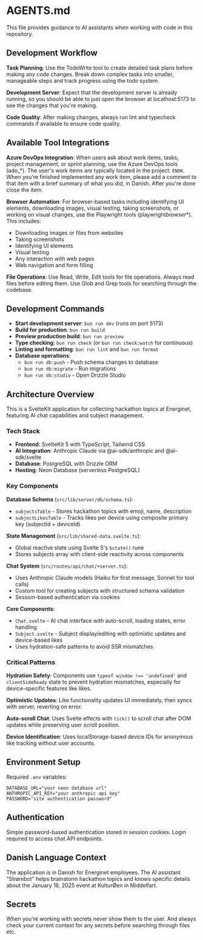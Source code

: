 # AGENTS.md

This file provides guidance to AI assistants when working with code in this repository.

## Development Workflow

**Task Planning**: Use the TodoWrite tool to create detailed task plans before making any code changes. Break down complex tasks into smaller, manageable steps and track progress using the todo system.

**Development Server**: Expect that the development server is already running, so you should be able to just open the browser at localhost:5173 to see the changes that you're making.

**Code Quality**: After making changes, always run lint and typecheck commands if available to ensure code quality.

## Available Tool Integrations

**Azure DevOps Integration**: When users ask about work items, tasks, project management, or sprint planning, use the Azure DevOps tools (ado\_\*). The user's work items are typically located in the project: `ENDK`. When you're finished implemented any work item, please add a comment to that item with a brief summary of what you did, in Danish. After you're done close the item.

**Browser Automation**: For browser-based tasks including identifying UI elements, downloading images, visual testing, taking screenshots, or working on visual changes, use the Playwright tools (playwright*browser*\*). This includes:

- Downloading images or files from websites
- Taking screenshots
- Identifying UI elements
- Visual testing
- Any interaction with web pages
- Web navigation and form filling

**File Operations**: Use Read, Write, Edit tools for file operations. Always read files before editing them. Use Glob and Grep tools for searching through the codebase.

## Development Commands

- **Start development server**: `bun run dev` (runs on port 5173)
- **Build for production**: `bun run build`
- **Preview production build**: `bun run preview`
- **Type checking**: `bun run check` (or `bun run check:watch` for continuous)
- **Linting and formatting**: `bun run lint` and `bun run format`
- **Database operations**:
  - `bun run db:push` - Push schema changes to database
  - `bun run db:migrate` - Run migrations
  - `bun run db:studio` - Open Drizzle Studio

## Architecture Overview

This is a SvelteKit application for collecting hackathon topics at Energinet, featuring AI chat capabilities and subject management.

### Tech Stack

- **Frontend**: SvelteKit 5 with TypeScript, Tailwind CSS
- **AI Integration**: Anthropic Claude via @ai-sdk/anthropic and @ai-sdk/svelte
- **Database**: PostgreSQL with Drizzle ORM
- **Hosting**: Neon Database (serverless PostgreSQL)

### Key Components

**Database Schema** (`src/lib/server/db/schema.ts`):

- `subjectsTable` - Stores hackathon topics with emoji, name, description
- `subjectLikesTable` - Tracks likes per device using composite primary key (subjectId + deviceId)

**State Management** (`src/lib/shared-data.svelte.ts`):

- Global reactive state using Svelte 5's `$state()` rune
- Stores subjects array with client-side reactivity across components

**Chat System** (`src/routes/api/chat/+server.ts`):

- Uses Anthropic Claude models (Haiku for first message, Sonnet for tool calls)
- Custom tool for creating subjects with structured schema validation
- Session-based authentication via cookies

**Core Components**:

- `Chat.svelte` - AI chat interface with auto-scroll, loading states, error handling
- `Subject.svelte` - Subject display/editing with optimistic updates and device-based likes
- Uses hydration-safe patterns to avoid SSR mismatches

### Critical Patterns

**Hydration Safety**: Components use `typeof window !== 'undefined'` and `clientSideReady` state to prevent hydration mismatches, especially for device-specific features like likes.

**Optimistic Updates**: Like functionality updates UI immediately, then syncs with server, reverting on error.

**Auto-scroll Chat**: Uses Svelte effects with `tick()` to scroll chat after DOM updates while preserving user scroll position.

**Device Identification**: Uses localStorage-based device IDs for anonymous like tracking without user accounts.

## Environment Setup

Required `.env` variables:

```
DATABASE_URL="your neon database url"
ANTHROPIC_API_KEY="your anthropic api key"
PASSWORD="site authentication password"
```

## Authentication

Simple password-based authentication stored in session cookies. Login required to access chat API endpoints.

## Danish Language Context

The application is in Danish for Energinet employees. The AI assistant "Strømbot" helps brainstorm hackathon topics and knows specific details about the January 16, 2025 event at KulturØen in Middelfart.

## Secrets

When you're working with secrets never show them to the user.
And always check your current context for any secrets before searching through files etc.
